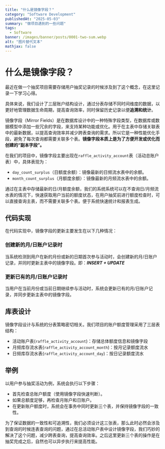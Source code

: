 ```yaml
---
title: "什么是镜像字段？"  
category: "Software Development"  
publishedAt: "2025-05-03"  
summary: "做项目遇到的一些问题"  
tags:  
  - Software
banner: /images/banner/posts/0001-two-sum.webp 
alt: "图片替代文本"  
mathjax: false
---
```



# 什么是镜像字段？
最近在做一个抽奖项目需要存储用户抽奖记录的时候涉及到了这个概念，在这里记录一下学习心得。

具体来说，我们设计了三层账户结构设计，通过分表存储不同时间维度的数据，以更好地管理数据生命周期，提高查询效率，同时保留历史记录以便**追溯和统计**。


镜像字段（Mirror Fields）是在数据库设计中的一种特殊字段类型，在数据库或数据模型中添加一些冗余的字段，来支持某种功能或优化。用于在主表中存储关联表中的最新数据，以提高查询效率并减少跨表查询的需求。所以它是一种性能优化手段，避免了每次查询都需要关联多个表。**镜像字段本质上是为了方便开发或优化而创建的“副本字段”。**

在我们的项目中，镜像字段主要出现在`raffle_activity_account`表（活动总账户表）中，具体表现为：
- `day_count_surplus`（日额度余额）：镜像最新的日频流水表中的余额。
- `month_count_surplus`（月额度余额）：镜像最新的月频流水表中的余额。

通过在主表中存储最新的日/月额度余额，我们的系统系统可以在不查询日/月频流水表的情况下，快速获取用户当前的额度状态，在用户抽奖前进行额度检查时，可以直接查询主表，而不需要关联多个表。便于系统快速统计和报表生成。

## 代码实现
在代码实现中，镜像字段的更新主要发生在以下几种情况：

### 创建新的月/日账户记录时

当系统检测到用户在新的月份或新的日期首次参与活动时，会创建新的月/日账户记录，并同时更新主表中的镜像字段。即：***INSERT + UPDATE***



### 更新已有的月/日账户记录时

当用户在当前月份或当前日期继续参与活动时，系统会更新已有的月/日账户记录，并同步更新主表中的镜像字段。


## 库表设计

镜像字段设计与系统的分表策略密切相关。我们项目的账户额度管理采用了三层表结构：
- 活动账户表(`raffle_activity_account`)：存储总体额度信息和镜像字段
- 月频库存流水表(`raffle_activity_account_month`)：按月记录额度流水
- 日频库存流水表(`raffle_activity_account_day`)：按日记录额度流水



## 举例

以用户参与抽奖活动为例，系统会执行以下步骤：
- 首先检查总账户额度（使用镜像字段快速判断）。
- 如果总额度足够，再检查月账户和日账户。
- 在更新账户额度时，系统会在事务中同时更新三个表，并保持镜像字段的一致性。

为了保证数据的一致性和可追溯性，我们必须设计这三张表，那么此时必然会涉及到查询的时候连表查询的问题，通过在总活动账户表中设计镜像字段，我们巧妙的解决了这个问题，减少跨表查询，提高查询效率。之后这里更新三个表的操作是在抽奖完成之后，自然也可以异步执行来提高性能。
